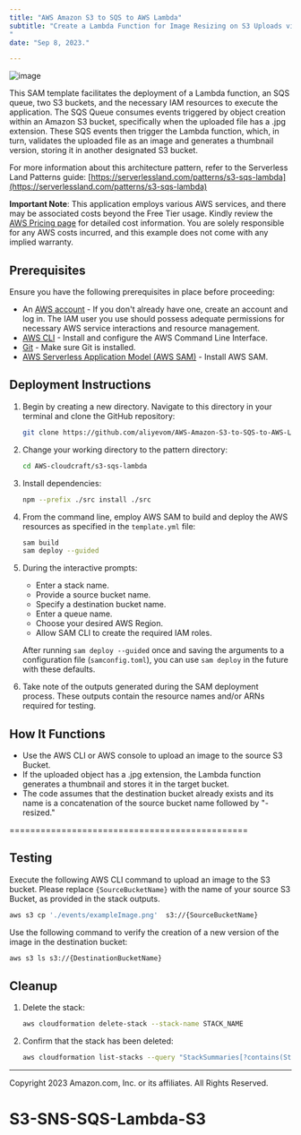 ```yaml
---
title: "AWS Amazon S3 to SQS to AWS Lambda"
subtitle: "Create a Lambda Function for Image Resizing on S3 Uploads via SQS Notifications.
"
date: "Sep 8, 2023."

---
```



![image](https://github.com/aliyevom/AWS-cloudcraft/blob/main/S3-SNS-SQS-Lambda-S3.png?raw=true)



This SAM template facilitates the deployment of a Lambda function, an SQS queue, two S3 buckets, and the necessary IAM resources to execute the application. The SQS Queue consumes events triggered by object creation within an Amazon S3 bucket, specifically when the uploaded file has a .jpg extension. These SQS events then trigger the Lambda function, which, in turn, validates the uploaded file as an image and generates a thumbnail version, storing it in another designated S3 bucket.

For more information about this architecture pattern, refer to the Serverless Land Patterns guide: [https://serverlessland.com/patterns/s3-sqs-lambda](https://serverlessland.com/patterns/s3-sqs-lambda)

**Important Note**: This application employs various AWS services, and there may be associated costs beyond the Free Tier usage. Kindly review the [AWS Pricing page](https://aws.amazon.com/pricing/) for detailed cost information. You are solely responsible for any AWS costs incurred, and this example does not come with any implied warranty.

## Prerequisites

Ensure you have the following prerequisites in place before proceeding:

* An [AWS account](https://portal.aws.amazon.com/gp/aws/developer/registration/index.html) - If you don't already have one, create an account and log in. The IAM user you use should possess adequate permissions for necessary AWS service interactions and resource management.
* [AWS CLI](https://docs.aws.amazon.com/cli/latest/userguide/install-cliv2.html) - Install and configure the AWS Command Line Interface.
* [Git](https://git-scm.com/book/en/v2/Getting-Started-Installing-Git) - Make sure Git is installed.
* [AWS Serverless Application Model (AWS SAM)](https://docs.aws.amazon.com/serverless-application-model/latest/developerguide/serverless-sam-cli-install.html) - Install AWS SAM.

## Deployment Instructions

1. Begin by creating a new directory. Navigate to this directory in your terminal and clone the GitHub repository:
    ```bash
    git clone https://github.com/aliyevom/AWS-Amazon-S3-to-SQS-to-AWS-Lambda.git
    ```

2. Change your working directory to the pattern directory:
    ```bash
    cd AWS-cloudcraft/s3-sqs-lambda
    ```

3. Install dependencies:
   ```bash
   npm --prefix ./src install ./src
   ```

4. From the command line, employ AWS SAM to build and deploy the AWS resources as specified in the `template.yml` file:
    ```bash
    sam build
    sam deploy --guided
    ```

5. During the interactive prompts:
   - Enter a stack name.
   - Provide a source bucket name.
   - Specify a destination bucket name.
   - Enter a queue name.
   - Choose your desired AWS Region.
   - Allow SAM CLI to create the required IAM roles.

   After running `sam deploy --guided` once and saving the arguments to a configuration file (`samconfig.toml`), you can use `sam deploy` in the future with these defaults.

6. Take note of the outputs generated during the SAM deployment process. These outputs contain the resource names and/or ARNs required for testing.

## How It Functions

* Use the AWS CLI or AWS console to upload an image to the source S3 Bucket.
* If the uploaded object has a .jpg extension, the Lambda function generates a thumbnail and stores it in the target bucket.
* The code assumes that the destination bucket already exists and its name is a concatenation of the source bucket name followed by "-resized."

==============================================

## Testing

Execute the following AWS CLI command to upload an image to the S3 bucket. Please replace `{SourceBucketName}` with the name of your source S3 Bucket, as provided in the stack outputs.

```bash
aws s3 cp './events/exampleImage.png'  s3://{SourceBucketName}
```

Use the following command to verify the creation of a new version of the image in the destination bucket:

```bash
aws s3 ls s3://{DestinationBucketName}
```

## Cleanup

1. Delete the stack:
    ```bash
    aws cloudformation delete-stack --stack-name STACK_NAME
    ```

2. Confirm that the stack has been deleted:
    ```bash
    aws cloudformation list-stacks --query "StackSummaries[?contains(StackName,'STACK_NAME')].StackStatus"
    ```

----

Copyright 2023 Amazon.com, Inc. or its affiliates. All Rights Reserved.

# S3-SNS-SQS-Lambda-S3
